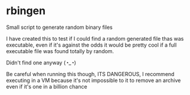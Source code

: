 # rbingen
Small script to generate random binary files

I have created this to test if I could find a random generated file
thas was executable, even if it's against the odds it would be pretty
cool if a full executable file was found totally by random. 

Didn't find one anyway (◔_◔)

Be careful when running this though, ITS DANGEROUS, I recommend executing in a VM
because it's not impossible to it to remove an archive even if it's
one in a billion chance
